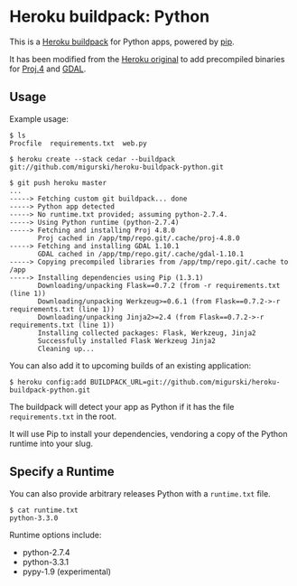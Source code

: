 Heroku buildpack: Python
========================

This is a [Heroku buildpack](http://devcenter.heroku.com/articles/buildpacks) for Python apps, powered by [pip](http://www.pip-installer.org/).

It has been modified from the [Heroku original](https://github.com/heroku/heroku-buildpack-python) to add precompiled binaries for [Proj.4](http://trac.osgeo.org/proj/) and [GDAL](http://trac.osgeo.org/gdal/).

Usage
-----

Example usage:

    $ ls
    Procfile  requirements.txt  web.py

    $ heroku create --stack cedar --buildpack git://github.com/migurski/heroku-buildpack-python.git

    $ git push heroku master
    ...
    -----> Fetching custom git buildpack... done
    -----> Python app detected
    -----> No runtime.txt provided; assuming python-2.7.4.
    -----> Using Python runtime (python-2.7.4)
    -----> Fetching and installing Proj 4.8.0
           Proj cached in /app/tmp/repo.git/.cache/proj-4.8.0
    -----> Fetching and installing GDAL 1.10.1
           GDAL cached in /app/tmp/repo.git/.cache/gdal-1.10.1
    -----> Copying precompiled libraries from /app/tmp/repo.git/.cache to /app
    -----> Installing dependencies using Pip (1.3.1)
           Downloading/unpacking Flask==0.7.2 (from -r requirements.txt (line 1))
           Downloading/unpacking Werkzeug>=0.6.1 (from Flask==0.7.2->-r requirements.txt (line 1))
           Downloading/unpacking Jinja2>=2.4 (from Flask==0.7.2->-r requirements.txt (line 1))
           Installing collected packages: Flask, Werkzeug, Jinja2
           Successfully installed Flask Werkzeug Jinja2
           Cleaning up...

You can also add it to upcoming builds of an existing application:

    $ heroku config:add BUILDPACK_URL=git://github.com/migurski/heroku-buildpack-python.git

The buildpack will detect your app as Python if it has the file `requirements.txt` in the root. 

It will use Pip to install your dependencies, vendoring a copy of the Python runtime into your slug. 

Specify a Runtime
-----------------

You can also provide arbitrary releases Python with a `runtime.txt` file.

    $ cat runtime.txt
    python-3.3.0
    
Runtime options include:

- python-2.7.4
- python-3.3.1
- pypy-1.9 (experimental)
